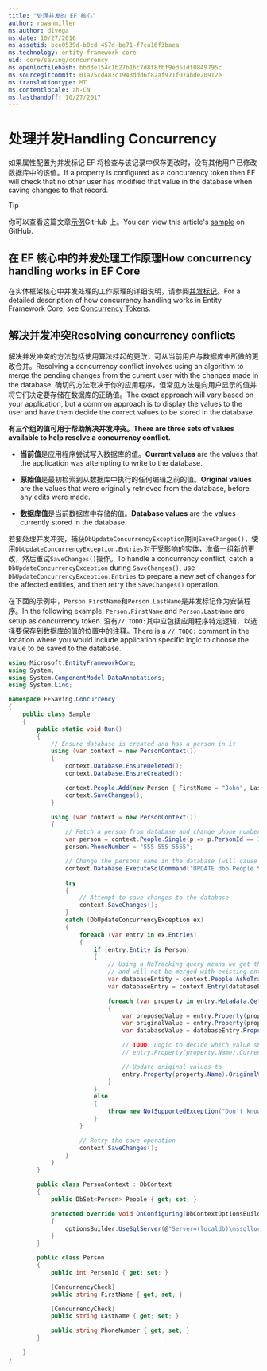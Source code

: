 ```yaml
---
title: "处理并发的 EF 核心"
author: rowanmiller
ms.author: divega
ms.date: 10/27/2016
ms.assetid: bce0539d-b0cd-457d-be71-f7ca16f3baea
ms.technology: entity-framework-core
uid: core/saving/concurrency
ms.openlocfilehash: bbd3e154c1b27b16c7d8f8fbf9ed51df0849795c
ms.sourcegitcommit: 01a75cd483c1943ddd6f82af971f07abde20912e
ms.translationtype: MT
ms.contentlocale: zh-CN
ms.lasthandoff: 10/27/2017
---
```

# <a name="handling-concurrency"></a><span data-ttu-id="2dae2-102">处理并发</span><span class="sxs-lookup"><span data-stu-id="2dae2-102">Handling Concurrency</span></span>

<span data-ttu-id="2dae2-103">如果属性配置为并发标记 EF 将检查与该记录中保存更改时，没有其他用户已修改数据库中的该值。</span><span class="sxs-lookup"><span data-stu-id="2dae2-103">If a property is configured as a concurrency token then EF will check that no other user has modified that value in the database when saving changes to that record.</span></span>

> [!TIP]  
> <span data-ttu-id="2dae2-104">你可以查看这篇文章[示例](https://github.com/aspnet/EntityFramework.Docs/tree/master/samples/core/Saving/Saving/Concurrency/)GitHub 上。</span><span class="sxs-lookup"><span data-stu-id="2dae2-104">You can view this article's [sample](https://github.com/aspnet/EntityFramework.Docs/tree/master/samples/core/Saving/Saving/Concurrency/) on GitHub.</span></span>

## <a name="how-concurrency-handling-works-in-ef-core"></a><span data-ttu-id="2dae2-105">在 EF 核心中的并发处理工作原理</span><span class="sxs-lookup"><span data-stu-id="2dae2-105">How concurrency handling works in EF Core</span></span>

<span data-ttu-id="2dae2-106">在实体框架核心中并发处理的工作原理的详细说明，请参阅[并发标记](../modeling/concurrency.md)。</span><span class="sxs-lookup"><span data-stu-id="2dae2-106">For a detailed description of how concurrency handling works in Entity Framework Core, see [Concurrency Tokens](../modeling/concurrency.md).</span></span>

## <a name="resolving-concurrency-conflicts"></a><span data-ttu-id="2dae2-107">解决并发冲突</span><span class="sxs-lookup"><span data-stu-id="2dae2-107">Resolving concurrency conflicts</span></span>

<span data-ttu-id="2dae2-108">解决并发冲突的方法包括使用算法挂起的更改，可从当前用户与数据库中所做的更改合并。</span><span class="sxs-lookup"><span data-stu-id="2dae2-108">Resolving a concurrency conflict involves using an algorithm to merge the pending changes from the current user with the changes made in the database.</span></span> <span data-ttu-id="2dae2-109">确切的方法取决于你的应用程序，但常见方法是向用户显示的值并将它们决定要存储在数据库的正确值。</span><span class="sxs-lookup"><span data-stu-id="2dae2-109">The exact approach will vary based on your application, but a common approach is to display the values to the user and have them decide the correct values to be stored in the database.</span></span>

<span data-ttu-id="2dae2-110">**有三个组的值可用于帮助解决并发冲突。**</span><span class="sxs-lookup"><span data-stu-id="2dae2-110">**There are three sets of values available to help resolve a concurrency conflict.**</span></span>

* <span data-ttu-id="2dae2-111">**当前值**是应用程序尝试写入数据库的值。</span><span class="sxs-lookup"><span data-stu-id="2dae2-111">**Current values** are the values that the application was attempting to write to the database.</span></span>

* <span data-ttu-id="2dae2-112">**原始值**是最初检索到从数据库中执行的任何编辑之前的值。</span><span class="sxs-lookup"><span data-stu-id="2dae2-112">**Original values** are the values that were originally retrieved from the database, before any edits were made.</span></span>

* <span data-ttu-id="2dae2-113">**数据库值**是当前数据库中存储的值。</span><span class="sxs-lookup"><span data-stu-id="2dae2-113">**Database values** are the values currently stored in the database.</span></span>

<span data-ttu-id="2dae2-114">若要处理并发冲突，捕获`DbUpdateConcurrencyException`期间`SaveChanges()`，使用`DbUpdateConcurrencyException.Entries`对于受影响的实体，准备一组新的更改，然后重试`SaveChanges()`操作。</span><span class="sxs-lookup"><span data-stu-id="2dae2-114">To handle a concurrency conflict, catch a `DbUpdateConcurrencyException` during `SaveChanges()`, use `DbUpdateConcurrencyException.Entries` to prepare a new set of changes for the affected entities, and then retry the `SaveChanges()` operation.</span></span>

<span data-ttu-id="2dae2-115">在下面的示例中，`Person.FirstName`和`Person.LastName`是并发标记作为安装程序。</span><span class="sxs-lookup"><span data-stu-id="2dae2-115">In the following example, `Person.FirstName` and `Person.LastName` are setup as concurrency token.</span></span> <span data-ttu-id="2dae2-116">没有`// TODO:`其中应包括应用程序特定逻辑，以选择要保存到数据库的值的位置中的注释。</span><span class="sxs-lookup"><span data-stu-id="2dae2-116">There is a `// TODO:` comment in the location where you would include application specific logic to choose the value to be saved to the database.</span></span>

<!-- [!code-csharp[Main](samples/core/Saving/Saving/Concurrency/Sample.cs?highlight=53,54)] -->
``` csharp
using Microsoft.EntityFrameworkCore;
using System;
using System.ComponentModel.DataAnnotations;
using System.Linq;

namespace EFSaving.Concurrency
{
    public class Sample
    {
        public static void Run()
        {
            // Ensure database is created and has a person in it
            using (var context = new PersonContext())
            {
                context.Database.EnsureDeleted();
                context.Database.EnsureCreated();

                context.People.Add(new Person { FirstName = "John", LastName = "Doe" });
                context.SaveChanges();
            }

            using (var context = new PersonContext())
            {
                // Fetch a person from database and change phone number
                var person = context.People.Single(p => p.PersonId == 1);
                person.PhoneNumber = "555-555-5555";

                // Change the persons name in the database (will cause a concurrency conflict)
                context.Database.ExecuteSqlCommand("UPDATE dbo.People SET FirstName = 'Jane' WHERE PersonId = 1");

                try
                {
                    // Attempt to save changes to the database
                    context.SaveChanges();
                }
                catch (DbUpdateConcurrencyException ex)
                {
                    foreach (var entry in ex.Entries)
                    {
                        if (entry.Entity is Person)
                        {
                            // Using a NoTracking query means we get the entity but it is not tracked by the context
                            // and will not be merged with existing entities in the context.
                            var databaseEntity = context.People.AsNoTracking().Single(p => p.PersonId == ((Person)entry.Entity).PersonId);
                            var databaseEntry = context.Entry(databaseEntity);

                            foreach (var property in entry.Metadata.GetProperties())
                            {
                                var proposedValue = entry.Property(property.Name).CurrentValue;
                                var originalValue = entry.Property(property.Name).OriginalValue;
                                var databaseValue = databaseEntry.Property(property.Name).CurrentValue;

                                // TODO: Logic to decide which value should be written to database
                                // entry.Property(property.Name).CurrentValue = <value to be saved>;

                                // Update original values to
                                entry.Property(property.Name).OriginalValue = databaseEntry.Property(property.Name).CurrentValue;
                            }
                        }
                        else
                        {
                            throw new NotSupportedException("Don't know how to handle concurrency conflicts for " + entry.Metadata.Name);
                        }
                    }

                    // Retry the save operation
                    context.SaveChanges();
                }
            }
        }

        public class PersonContext : DbContext
        {
            public DbSet<Person> People { get; set; }

            protected override void OnConfiguring(DbContextOptionsBuilder optionsBuilder)
            {
                optionsBuilder.UseSqlServer(@"Server=(localdb)\mssqllocaldb;Database=EFSaving.Concurrency;Trusted_Connection=True;");
            }
        }

        public class Person
        {
            public int PersonId { get; set; }

            [ConcurrencyCheck]
            public string FirstName { get; set; }

            [ConcurrencyCheck]
            public string LastName { get; set; }

            public string PhoneNumber { get; set; }
        }

    }
}
```
